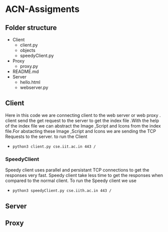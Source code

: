 # ACN-Assigments

## Folder structure

- Client
   - client.py
  -  objects
  - speedyClient.py
- Proxy
   - proxy.py
- README.md
- Server
    - hello.html
    - webserver.py

## Client
   Here in this code we are connecting client to the web server or web proxy .
   client send the get request to the server to get the index file .With the help of the index file we can abstract the         Image ,Script and Icons from the index file.For abstacting these Image ,Script and Icons we are sending the TCP Requests 
   to the server.
   to run the Client               
   - `python3 client.py cse.iit.ac.in 443 /`

### SpeedyClient
   Speedy client uses parallel and persistant TCP connections to get the responses very fast. Speedy client take less time to get the responses when compared to the normal client.
   To run the Speedy client we use 
   - `python3 speedyClient.py cse.iith.ac.in 443 / `

## Server

## Proxy
